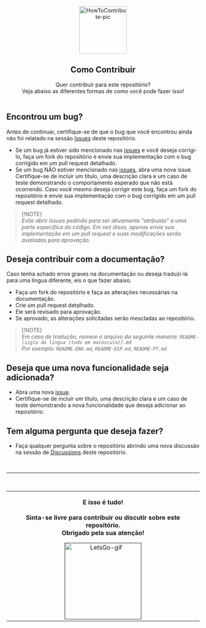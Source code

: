 <div align="center">
  <img src="https://github.com/axemdev/AxemDev-Library/assets/76459155/73102560-3d73-47be-ab20-9128865d60e2" alt="HowToContribute-pic" width="124px" title="Veja como contribuir para este repositório!">
  <h2 align="center">Como Contribuir</h2>
</div>

<div align="center">
  
  Quer contribuir para este repositório? <br>
  Veja abaixo as diferentes formas de como você pode fazer isso! <br><br>
  
</div>

<h2 align="left">Encontrou um bug?</h2>

Antes de continuar, certifique-se de que o bug que você encontrou ainda não foi relatado na sessão <a href="https://github.com/axemdev/AxemDev-Library/issues">Issues</a> deste repositório.

- Se um bug já estiver sido mencionado nas <a href="https://github.com/axemdev/AxemDev-Library/issues">issues</a> e você deseja corrigi-lo, faça um fork do repositório e envie sua implementação com o bug corrigido em um pull request detalhado.
- Se um bug NÃO estiver mencionado nas <a href="https://github.com/axemdev/AxemDev-Library/issues">issues</a>, abra uma nova issue. Certifique-se de incluir um título, uma descrição clara e um caso de teste demonstrando o comportamento esperado que não está ocorrendo. Caso você mesmo deseja corrigir este bug, faça um fork do repositório e envie sua implementação com o bug corrigido em um pull request detalhado.
> [!NOTE]\
> *Evite abrir issues pedindo para ser ativamente "atribuído" a uma parte específica do código. Em vez disso, apenas envie sua implementação em um pull request e suas modificações serão avaliadas para aprovação.*

<h2 align="left">Deseja contribuir com a documentação?</h2>

Caso tenha achado erros graves na documentação ou deseja traduzi-la para uma língua diferente, eis o que fazer abaixo.

- Faça um fork do repositório e faça as alterações necessárias na documentação.
- Crie um pull request detalhado.
- Ele será revisado para aprovação.
- Se aprovado, as alterações solicitadas serão mescladas ao repositório.
> [!NOTE]\
> *Em caso de tradução, nomeie o arquivo da seguinte maneira: `README-[sigla da língua (tudo em maiúsculo)].md`* <br>
> *Por exemplo: `README-ENG.md`, `README-ESP.md`, `README-PT.md`*

<h2 align="left">Deseja que uma nova funcionalidade seja adicionada?</h2>

- Abra uma nova <a href="https://github.com/axemdev/AxemDev-Library/issues">issue</a>.
- Certifique-se de incluir um título, uma descrição clara e um caso de teste demonstrando a nova funcionalidade que deseja adicionar ao repositório.

<h2 align="left">Tem alguma pergunta que deseja fazer?</h2>

- Faça qualquer pergunta sobre o repositório abrindo uma nova discussão na sessão de <a href="https://github.com/axemdev/AxemDev-Library/discussions">Discussions</a> deste repositório.

<br>

---

<br>

<table align="center">
  <tr>
    <td>
      <p><strong><div align="center">E isso é tudo! <br><br>
        Sinta-se livre para contribuir ou discutir sobre este repositório. <br>
        Obrigado pela sua atenção!</strong></p>
      </div>
      <p><div align="center">
        <a href="">
          <img src="https://media.giphy.com/media/v1.Y2lkPTc5MGI3NjExeW95Y2JqdXY5emlwanZ0ajlxYjdsZW9zMXNlYWt1bXRyNWtzcWY3cSZlcD12MV9pbnRlcm5hbF9naWZfYnlfaWQmY3Q9cw/FJxz3zSthG5vQxG1ZY/giphy.gif" alt="LetsGo-gif" width="200px" title="Tchau tchau!">
        </a>
      </div>
    </td>
  </tr>
</table>
